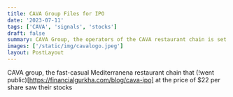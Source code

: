 ```yaml
---
title: CAVA Group Files for IPO
date: '2023-07-11'
tags: ['CAVA', 'signals', 'stocks']
draft: false
summary: CAVA Group, the operators of the CAVA restaurant chain is set to confidentially file for their IPO. As of Q1 2023, there are 263 CAVA Restaurants with 2022 revenues of $564.1 million.
images: ['/static/img/cavalogo.jpeg']
layout: PostLayout
---
```


CAVA group, the fast-casual Mediterranena restaurant chain that (!went public)[https://financialgurkha.com/blog/cava-ipo] at the price of $22 per share saw their stocks
